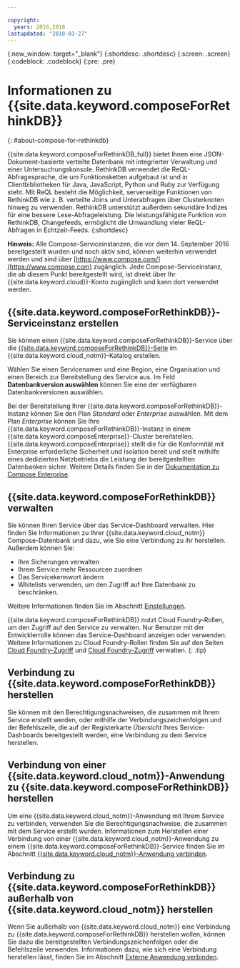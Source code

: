 ```yaml
---

copyright:
  years: 2016,2018
lastupdated: "2018-03-27"
---
```


{:new_window: target="_blank"}
{:shortdesc: .shortdesc}
{:screen: .screen}
{:codeblock: .codeblock}
{:pre: .pre}

# Informationen zu {{site.data.keyword.composeForRethinkDB}}
{: #about-compose-for-rethinkdb}

{{site.data.keyword.composeForRethinkDB_full}} bietet Ihnen eine JSON-Dokument-basierte verteilte Datenbank mit integrierter Verwaltung und einer Untersuchungskonsole. RethinkDB verwendet die ReQL-Abfragesprache, die um Funktionsketten aufgebaut ist und in Clientbibliotheken für Java, JavaScript, Python und Ruby zur Verfügung steht. Mit ReQL besteht die Möglichkeit, serverseitige Funktionen von RethinkDB wie z. B. verteilte Joins und Unterabfragen über Clusterknoten hinweg zu verwenden. RethinkDB unterstützt außerdem sekundäre Indizes für eine bessere Lese-Abfrageleistung. Die leistungsfähigste Funktion von RethinkDB, Changefeeds, ermöglicht die Umwandlung vieler ReQL-Abfragen in Echtzeit-Feeds.
{:shortdesc}

**Hinweis:** Alle Compose-Serviceinstanzen, die vor dem 14. September 2016 bereitgestellt wurden und noch aktiv sind, können weiterhin verwendet werden und sind über [https://www.compose.com/](https://www.compose.com) zugänglich. Jede Compose-Serviceinstanz, die ab diesem Punkt bereitgestellt wird, ist direkt über Ihr {{site.data.keyword.cloud}}-Konto zugänglich und kann dort verwendet werden.

## {{site.data.keyword.composeForRethinkDB}}-Serviceinstanz erstellen

Sie können einen {{site.data.keyword.composeForRethinkDB}}-Service über die [{{site.data.keyword.composeForRethinkDB}}-Seite](https://console.{DomainName}/catalog/services/compose-for-rethinkdb/) im {{site.data.keyword.cloud_notm}}-Katalog erstellen.

Wählen Sie einen Servicenamen und eine Region, eine Organisation und einen Bereich zur Bereitstellung des Service aus. Im Feld **Datenbankversion auswählen** können Sie eine der verfügbaren Datenbankversionen auswählen.

Bei der Bereitstellung Ihrer {{site.data.keyword.composeForRethinkDB}}-Instanz können Sie den Plan *Standard* oder *Enterprise* auswählen. Mit dem Plan *Enterprise* können Sie Ihre {{site.data.keyword.composeForRethinkDB}}-Instanz in einem {{site.data.keyword.composeEnterprise}}-Cluster bereitstellen. {{site.data.keyword.composeEnterprise}} stellt die für die Konformität mit Enterprise erforderliche Sicherheit und Isolation bereit und stellt mithilfe eines dedizierten Netzbetriebs die Leistung der bereitgestellten Datenbanken sicher. Weitere Details finden Sie in der [Dokumentation zu Compose Enterprise](../ComposeEnterprise/index.html).

## {{site.data.keyword.composeForRethinkDB}} verwalten

Sie können Ihren Service über das Service-Dashboard verwalten. Hier finden Sie Informationen zu Ihrer {{site.data.keyword.cloud_notm}} Compose-Datenbank und dazu, wie Sie eine Verbindung zu ihr herstellen. Außerdem können Sie:
- Ihre Sicherungen verwalten
- Ihrem Service mehr Ressourcen zuordnen
- Das Servicekennwort ändern
- Whitelists verwenden, um den Zugriff auf Ihre Datenbank zu beschränken. 

Weitere Informationen finden Sie im Abschnitt [Einstellungen](./dashboard-settings.html).

{{site.data.keyword.composeForRethinkDB}} nutzt Cloud Foundry-Rollen, um den Zugriff auf den Service zu verwalten. Nur Benutzer mit der Entwicklerrolle können das Service-Dashboard anzeigen oder verwenden. Weitere Informationen zu Cloud Foundry-Rollen finden Sie auf den Seiten [Cloud Foundry-Zugriff](https://console.bluemix.net/docs/iam/cfaccess.html#cfaccess) und [Cloud Foundry-Zugriff](https://console.bluemix.net/docs/iam/mngcf.html#mngcf) verwalten.
{: .tip}

## Verbindung zu {{site.data.keyword.composeForRethinkDB}} herstellen

Sie können mit den Berechtigungsnachweisen, die zusammen mit Ihrem Service erstellt werden, oder mithilfe der Verbindungszeichenfolgen und der Befehlszeile, die auf der Registerkarte *Übersicht* Ihres Service-Dashboards bereitgestellt werden, eine Verbindung zu dem Service herstellen.

## Verbindung von einer {{site.data.keyword.cloud_notm}}-Anwendung zu {{site.data.keyword.composeForRethinkDB}} herstellen

Um eine {{site.data.keyword.cloud_notm}}-Anwendung mit Ihrem Service zu verbinden, verwenden Sie die Berechtigungsnachweise, die zusammen mit dem Service erstellt wurden. Informationen zum Herstellen einer Verbindung von einer {{site.data.keyword.cloud_notm}}-Anwendung zu einem {{site.data.keyword.composeForRethinkDB}}-Service finden Sie im Abschnitt [{{site.data.keyword.cloud_notm}}-Anwendung verbinden](./connecting-bluemix-app.html).

## Verbindung zu {{site.data.keyword.composeForRethinkDB}} außerhalb von {{site.data.keyword.cloud_notm}} herstellen

Wenn Sie außerhalb von {{site.data.keyword.cloud_notm}} eine Verbindung zu {{site.data.keyword.composeForRethinkDB}} herstellen wollen, können Sie dazu die bereitgestellten Verbindungszeichenfolgen oder die Befehlszeile verwenden. Informationen dazu, wie sich eine Verbindung herstellen lässt, finden Sie im Abschnitt [Externe Anwendung verbinden](./connecting-external.html).
